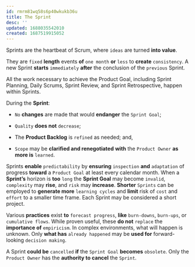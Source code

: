 ```yaml
---
id: rmrm81wq58s6p40wkukb36u
title: The Sprint
desc: ''
updated: 1688035542010
created: 1687519915052
---
```


Sprints are the heartbeat of Scrum, where `ideas` are turned **into value**.

They are `fixed` **length** events **of** `one month` **or** `less` to **create** `consistency`. A new Sprint **starts** `immediately` **after** the conclusion of the `previous` Sprint.

All the work necessary to achieve the Product Goal, including Sprint Planning, Daily Scrums, Sprint Review, and Sprint Retrospective, happen within Sprints.

During the **Sprint**:

- `No` **changes** are made that would **endanger** the `Sprint Goal`;

- `Quality` **does not** `decrease`;

- The **Product Backlog** is `refined` as needed; and,

- `Scope` may be **clarified and renegotiated** **with** the `Product Owner` **as more is** `learned`.

Sprints **enable** `predictability` by **ensuring** `inspection` **and** `adaptation` of progress **toward** a `Product Goal` at least every calendar month. When a **Sprint’s** horizon is **too** `long` the **Sprint Goal** may become `invalid`, `complexity` may **rise**, and `risk` may **increase**. **Shorter** `Sprints` can be employed to **generate more** `learning cycles` and **limit** risk of `cost` and `effort` to a smaller time frame. Each Sprint may be considered a short project.

Various **practices** exist **to** `forecast progress`, **like** `burn-downs`, `burn-ups`, or `cumulative flows`. While proven useful, these **do not** `replace` the **importance of** `empiricism`. In complex environments, what will happen is unknown. Only **what has** `already happened` may be **used for** forward-looking `decision making`.

A Sprint **could be** `cancelled` **if** the `Sprint Goal` **becomes** `obsolete`. Only the `Product Owner` has the **authority to cancel** the `Sprint`.